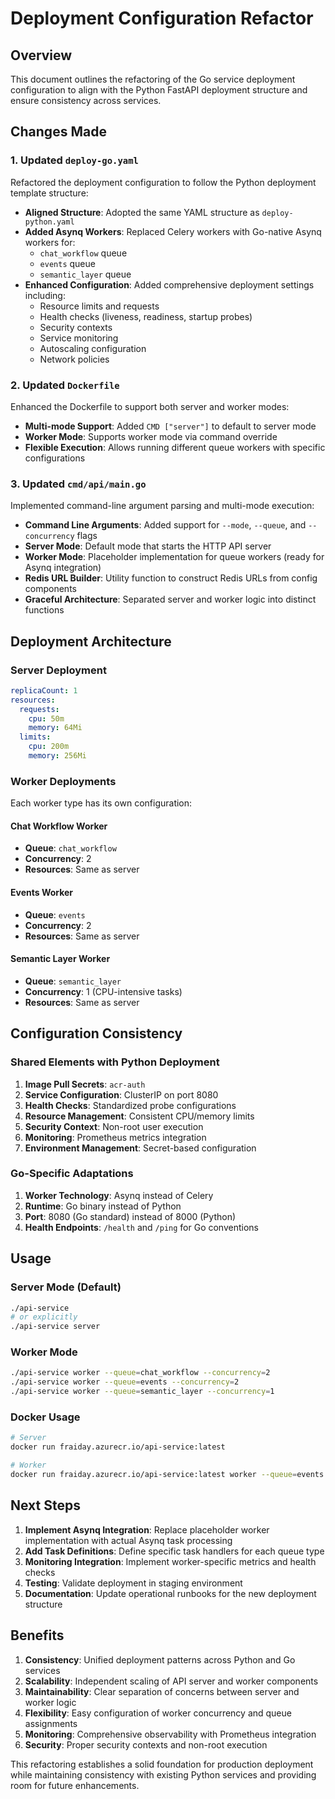# Deployment Configuration Refactor

## Overview

This document outlines the refactoring of the Go service deployment configuration to align with the Python FastAPI deployment structure and ensure consistency across services.

## Changes Made

### 1. Updated `deploy-go.yaml`

Refactored the deployment configuration to follow the Python deployment template structure:

- **Aligned Structure**: Adopted the same YAML structure as `deploy-python.yaml`
- **Added Asynq Workers**: Replaced Celery workers with Go-native Asynq workers for:
  - `chat_workflow` queue
  - `events` queue  
  - `semantic_layer` queue
- **Enhanced Configuration**: Added comprehensive deployment settings including:
  - Resource limits and requests
  - Health checks (liveness, readiness, startup probes)
  - Security contexts
  - Service monitoring
  - Autoscaling configuration
  - Network policies

### 2. Updated `Dockerfile`

Enhanced the Dockerfile to support both server and worker modes:

- **Multi-mode Support**: Added `CMD ["server"]` to default to server mode
- **Worker Mode**: Supports worker mode via command override
- **Flexible Execution**: Allows running different queue workers with specific configurations

### 3. Updated `cmd/api/main.go`

Implemented command-line argument parsing and multi-mode execution:

- **Command Line Arguments**: Added support for `--mode`, `--queue`, and `--concurrency` flags
- **Server Mode**: Default mode that starts the HTTP API server
- **Worker Mode**: Placeholder implementation for queue workers (ready for Asynq integration)
- **Redis URL Builder**: Utility function to construct Redis URLs from config components
- **Graceful Architecture**: Separated server and worker logic into distinct functions

## Deployment Architecture

### Server Deployment
```yaml
replicaCount: 1
resources:
  requests:
    cpu: 50m
    memory: 64Mi
  limits:
    cpu: 200m
    memory: 256Mi
```

### Worker Deployments

Each worker type has its own configuration:

#### Chat Workflow Worker
- **Queue**: `chat_workflow`
- **Concurrency**: 2
- **Resources**: Same as server

#### Events Worker
- **Queue**: `events`
- **Concurrency**: 2
- **Resources**: Same as server

#### Semantic Layer Worker
- **Queue**: `semantic_layer`
- **Concurrency**: 1 (CPU-intensive tasks)
- **Resources**: Same as server

## Configuration Consistency

### Shared Elements with Python Deployment

1. **Image Pull Secrets**: `acr-auth`
2. **Service Configuration**: ClusterIP on port 8080
3. **Health Checks**: Standardized probe configurations
4. **Resource Management**: Consistent CPU/memory limits
5. **Security Context**: Non-root user execution
6. **Monitoring**: Prometheus metrics integration
7. **Environment Management**: Secret-based configuration

### Go-Specific Adaptations

1. **Worker Technology**: Asynq instead of Celery
2. **Runtime**: Go binary instead of Python
3. **Port**: 8080 (Go standard) instead of 8000 (Python)
4. **Health Endpoints**: `/health` and `/ping` for Go conventions

## Usage

### Server Mode (Default)
```bash
./api-service
# or explicitly
./api-service server
```

### Worker Mode
```bash
./api-service worker --queue=chat_workflow --concurrency=2
./api-service worker --queue=events --concurrency=2
./api-service worker --queue=semantic_layer --concurrency=1
```

### Docker Usage
```bash
# Server
docker run fraiday.azurecr.io/api-service:latest

# Worker
docker run fraiday.azurecr.io/api-service:latest worker --queue=events --concurrency=2
```

## Next Steps

1. **Implement Asynq Integration**: Replace placeholder worker implementation with actual Asynq task processing
2. **Add Task Definitions**: Define specific task handlers for each queue type
3. **Monitoring Integration**: Implement worker-specific metrics and health checks
4. **Testing**: Validate deployment in staging environment
5. **Documentation**: Update operational runbooks for the new deployment structure

## Benefits

1. **Consistency**: Unified deployment patterns across Python and Go services
2. **Scalability**: Independent scaling of API server and worker components
3. **Maintainability**: Clear separation of concerns between server and worker logic
4. **Flexibility**: Easy configuration of worker concurrency and queue assignments
5. **Monitoring**: Comprehensive observability with Prometheus integration
6. **Security**: Proper security contexts and non-root execution

This refactoring establishes a solid foundation for production deployment while maintaining consistency with existing Python services and providing room for future enhancements.